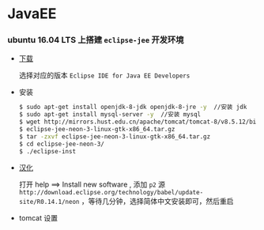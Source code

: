 # JavaEE

### ubuntu 16.04 LTS 上搭建 `eclipse-jee` 开发环境

+ [下载](https://www.eclipse.org/downloads/eclipse-packages/)

  选择对应的版本 `Eclipse IDE for Java EE Developers`

+ 安装

  ```bash
  $ sudo apt-get install openjdk-8-jdk openjdk-8-jre -y  //安装 jdk
  $ sudo apt-get install mysql-server -y  //安装 mysql
  $ wget http://mirrors.hust.edu.cn/apache/tomcat/tomcat-8/v8.5.12/bin/apache-tomcat-8.5.12.zip
  $ eclipse-jee-neon-3-linux-gtk-x86_64.tar.gz
  $ tar -zxvf eclipse-jee-neon-3-linux-gtk-x86_64.tar.gz
  $ cd eclipse-jee-neon-3/
  $ ./eclipse-inst
  ```

+ [汉化](http://www.eclipse.org/babel/downloads.php)

  打开 help ==> Install new software , 添加 `p2` 源 `http://download.eclipse.org/technology/babel/update-site/R0.14.1/neon` ，等待几分钟，选择简体中文安装即可，然后重启
  
+ tomcat 设置




